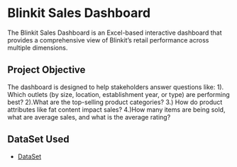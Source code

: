 # Blinkit Sales Dashboard
The Blinkit Sales Dashboard is an Excel-based interactive dashboard that provides a comprehensive view of Blinkit’s retail performance across multiple dimensions.

## Project Objective
The dashboard is designed to help stakeholders answer questions like:
   1). Which outlets (by size, location, establishment year, or type) are performing best?
   2).What are the top-selling product categories?
   3.) How do product attributes like fat content impact sales?
   4.)How many items are being sold, what are average sales, and what is the average rating?

## DataSet Used
 - <a href="https://github.com/Aditya-Ojha-007/Blinkit-Grocery-Sales-Dashboard/blob/main/BlinkIT%20Grocery%20Data%20Excel.xlsx">DataSet</a>
